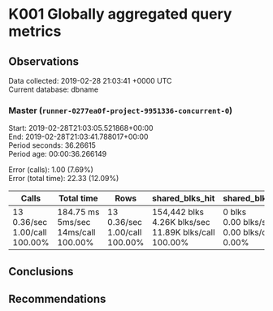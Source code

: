 # K001 Globally aggregated query metrics

## Observations ##
Data collected: 2019-02-28 21:03:41 +0000 UTC  
Current database: dbname  



### Master (`runner-0277ea0f-project-9951336-concurrent-0`) ###
Start: 2019-02-28T21:03:05.521868+00:00  
End: 2019-02-28T21:03:41.788017+00:00  
Period seconds: 36.26615  
Period age: 00:00:36.266149  

Error (calls): 1.00 (7.69%)  
Error (total time): 22.33 (12.09%)

Calls | Total&nbsp;time | Rows | shared_blks_hit | shared_blks_read | shared_blks_dirtied | shared_blks_written | blk_read_time | blk_write_time | kcache_reads | kcache_writes | kcache_user_time_ms | kcache_system_time 
-------|------------|------|-----------------|------------------|---------------------|---------------------|---------------|----------------|--------------|---------------|---------------------|--------------------
13<br/>0.36/sec<br/>1.00/call<br/>100.00% |184.75&nbsp;ms<br/>5ms/sec<br/>14ms/call<br/>100.00% |13<br/>0.36/sec<br/>1.00/call<br/>100.00% |154,442&nbsp;blks<br/>4.26K&nbsp;blks/sec<br/>11.89K&nbsp;blks/call<br/>100.00% |0&nbsp;blks<br/>0.00&nbsp;blks/sec<br/>0.00&nbsp;blks/call<br/>0.00% |0&nbsp;blks<br/>0.00&nbsp;blks/sec<br/>0.00&nbsp;blks/call<br/>0.00% |0&nbsp;blks<br/>0.00&nbsp;blks/sec<br/>0.00&nbsp;blks/call<br/>0.00% |0.00&nbsp;ms<br/>0s/sec<br/>0s/call<br/>0.00% |0.00&nbsp;ms<br/>0s/sec<br/>0s/call<br/>0.00% |0.00&nbsp;bytes<br/>0.00&nbsp;bytes/sec<br/>0.00&nbsp;bytes/call<br/>0.00% |0.00&nbsp;bytes<br/>0.00&nbsp;bytes/sec<br/>0.00&nbsp;bytes/call<br/>0.00% |0.00&nbsp;ms<br/>0s/sec<br/>0s/call<br/>0.00% |0.00&nbsp;ms<br/>0s/sec<br/>0s/call<br/>0.00%





## Conclusions ##


## Recommendations ##

